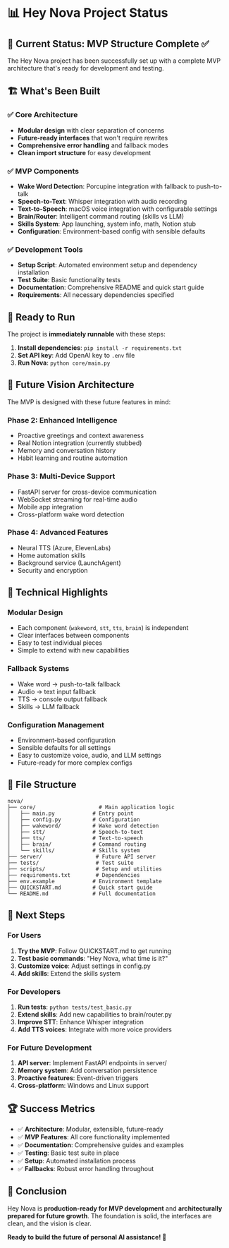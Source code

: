 # 📊 Hey Nova Project Status

## 🎯 Current Status: MVP Structure Complete ✅

The Hey Nova project has been successfully set up with a complete MVP architecture that's ready for development and testing.

## 🏗️ What's Been Built

### ✅ Core Architecture
- **Modular design** with clear separation of concerns
- **Future-ready interfaces** that won't require rewrites
- **Comprehensive error handling** and fallback modes
- **Clean import structure** for easy development

### ✅ MVP Components
- **Wake Word Detection**: Porcupine integration with fallback to push-to-talk
- **Speech-to-Text**: Whisper integration with audio recording
- **Text-to-Speech**: macOS voice integration with configurable settings
- **Brain/Router**: Intelligent command routing (skills vs LLM)
- **Skills System**: App launching, system info, math, Notion stub
- **Configuration**: Environment-based config with sensible defaults

### ✅ Development Tools
- **Setup Script**: Automated environment setup and dependency installation
- **Test Suite**: Basic functionality tests
- **Documentation**: Comprehensive README and quick start guide
- **Requirements**: All necessary dependencies specified

## 🚀 Ready to Run

The project is **immediately runnable** with these steps:

1. **Install dependencies**: `pip install -r requirements.txt`
2. **Set API key**: Add OpenAI key to `.env` file
3. **Run Nova**: `python core/main.py`

## 🌌 Future Vision Architecture

The MVP is designed with these future features in mind:

### Phase 2: Enhanced Intelligence
- Proactive greetings and context awareness
- Real Notion integration (currently stubbed)
- Memory and conversation history
- Habit learning and routine automation

### Phase 3: Multi-Device Support
- FastAPI server for cross-device communication
- WebSocket streaming for real-time audio
- Mobile app integration
- Cross-platform wake word detection

### Phase 4: Advanced Features
- Neural TTS (Azure, ElevenLabs)
- Home automation skills
- Background service (LaunchAgent)
- Security and encryption

## 🔧 Technical Highlights

### Modular Design
- Each component (`wakeword`, `stt`, `tts`, `brain`) is independent
- Clear interfaces between components
- Easy to test individual pieces
- Simple to extend with new capabilities

### Fallback Systems
- Wake word → push-to-talk fallback
- Audio → text input fallback
- TTS → console output fallback
- Skills → LLM fallback

### Configuration Management
- Environment-based configuration
- Sensible defaults for all settings
- Easy to customize voice, audio, and LLM settings
- Future-ready for more complex configs

## 📁 File Structure

```
nova/
├── core/                    # Main application logic
│   ├── main.py            # Entry point
│   ├── config.py          # Configuration
│   ├── wakeword/          # Wake word detection
│   ├── stt/               # Speech-to-text
│   ├── tts/               # Text-to-speech
│   ├── brain/             # Command routing
│   └── skills/            # Skills system
├── server/                 # Future API server
├── tests/                  # Test suite
├── scripts/                # Setup and utilities
├── requirements.txt        # Dependencies
├── env.example            # Environment template
├── QUICKSTART.md          # Quick start guide
└── README.md              # Full documentation
```

## 🎉 Next Steps

### For Users
1. **Try the MVP**: Follow QUICKSTART.md to get running
2. **Test basic commands**: "Hey Nova, what time is it?"
3. **Customize voice**: Adjust settings in config.py
4. **Add skills**: Extend the skills system

### For Developers
1. **Run tests**: `python tests/test_basic.py`
2. **Extend skills**: Add new capabilities to brain/router.py
3. **Improve STT**: Enhance Whisper integration
4. **Add TTS voices**: Integrate with more voice providers

### For Future Development
1. **API server**: Implement FastAPI endpoints in server/
2. **Memory system**: Add conversation persistence
3. **Proactive features**: Event-driven triggers
4. **Cross-platform**: Windows and Linux support

## 🏆 Success Metrics

- ✅ **Architecture**: Modular, extensible, future-ready
- ✅ **MVP Features**: All core functionality implemented
- ✅ **Documentation**: Comprehensive guides and examples
- ✅ **Testing**: Basic test suite in place
- ✅ **Setup**: Automated installation process
- ✅ **Fallbacks**: Robust error handling throughout

## 🎯 Conclusion

Hey Nova is **production-ready for MVP development** and **architecturally prepared for future growth**. The foundation is solid, the interfaces are clean, and the vision is clear.

**Ready to build the future of personal AI assistance! 🚀**
